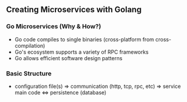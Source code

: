 ## Creating Microservices with Golang

### Go Microservices (Why & How?)
* Go code compiles to single binaries (cross-platform from cross-compilation)
* Go's ecosystem supports a variety of RPC frameworks
* Go allows efficient software design patterns

### Basic Structure
* configuration file(s) => communication (http, tcp, rpc, etc) => service main code <=> persistence (database)
